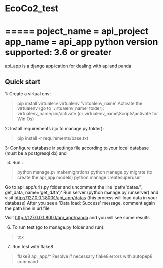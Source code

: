 # EcoCo2_test
=====
poject_name = api_project
app_name = api_app
python version supported:  3.6 or greater
=====

api_app is a django application for dealing with api and panda

Quick start
-----------
1: Create a virtual env:
> pip install virtualenv
> virtualenv 'virtualenv_name'
Activate the virtualenv (go to 'virtualenv_name' folder):
> virtualenv_name/bin/activate (or virtualenv_name\Scripts\activate for Win Os)

2: Install requirements (go to manage.py folder):
> pip install -r requirements/base.txt

3: Configure database in settings file according to your local database (must be a postgresql db) and

3. Run :
> python manage.py makemigrations
> python manage.py migrate (to create the api_app models)
> python manage createsuperuser

Go to api_app/urls.py folder and uncomment the line 'path('datas/', get_data, name='get_data')'
Run  server (python manage.py runserver) and visit http://127.0.0.1:8000/api_app/datas (this process will load data in your database) 
After you see a 'Data load: Success' message, comment again the path line in url file

Visit http://127.0.0.1:8000/api_app/panda and you will see some results

6. To run test (go to manage.py folder and run):
> tox 

7. Run test with flake8
> flake8 api_app/*
 Resolve if necessary flake8 errors with autopep8 command
 